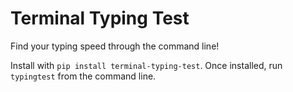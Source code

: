 # Terminal Typing Test

Find your typing speed through the command line!

Install with `pip install terminal-typing-test`. Once installed, run `typingtest` from the command line.

